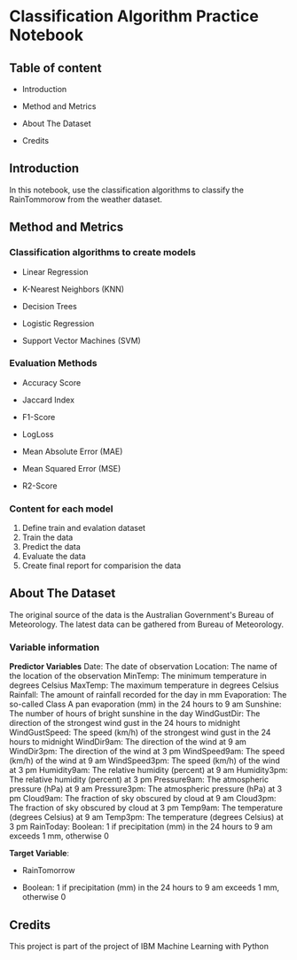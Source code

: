 # Classification Algorithm Practice Notebook

## Table of content
- Introduction
* Method and Metrics
- About The Dataset
* Credits

## Introduction
In this notebook, use the classification algorithms to classify the RainTommorow from the weather dataset.

## Method and Metrics
### Classification algorithms to create models
- Linear Regression
* K-Nearest Neighbors (KNN)
- Decision Trees
* Logistic Regression
- Support Vector Machines (SVM)

### Evaluation Methods
- Accuracy Score
* Jaccard Index
- F1-Score
* LogLoss
- Mean Absolute Error (MAE)
* Mean Squared Error (MSE)
- R2-Score

### Content for each model
1. Define train and evalation dataset
2. Train the data
3. Predict the data
4. Evaluate the data
5. Create final report for comparision the data

## About The Dataset
The original source of the data is the Australian Government's Bureau of Meteorology. The latest data can be gathered from Bureau of Meteorology.

### Variable information
**Predictor Variables**
Date: The date of observation
Location: The name of the location of the observation
MinTemp: The minimum temperature in degrees Celsius
MaxTemp: The maximum temperature in degrees Celsius
Rainfall: The amount of rainfall recorded for the day in mm
Evaporation: The so-called Class A pan evaporation (mm) in the 24 hours to 9 am
Sunshine: The number of hours of bright sunshine in the day
WindGustDir: The direction of the strongest wind gust in the 24 hours to midnight
WindGustSpeed: The speed (km/h) of the strongest wind gust in the 24 hours to midnight
WindDir9am: The direction of the wind at 9 am
WindDir3pm: The direction of the wind at 3 pm
WindSpeed9am: The speed (km/h) of the wind at 9 am
WindSpeed3pm: The speed (km/h) of the wind at 3 pm
Humidity9am: The relative humidity (percent) at 9 am
Humidity3pm: The relative humidity (percent) at 3 pm
Pressure9am: The atmospheric pressure (hPa) at 9 am
Pressure3pm: The atmospheric pressure (hPa) at 3 pm
Cloud9am: The fraction of sky obscured by cloud at 9 am
Cloud3pm: The fraction of sky obscured by cloud at 3 pm
Temp9am: The temperature (degrees Celsius) at 9 am
Temp3pm: The temperature (degrees Celsius) at 3 pm
RainToday: Boolean: 1 if precipitation (mm) in the 24 hours to 9 am exceeds 1 mm, otherwise 0

**Target Variable**: 
- RainTomorrow
* Boolean: 1 if precipitation (mm) in the 24 hours to 9 am exceeds 1 mm, otherwise 0

## Credits
This project is part of the project of IBM Machine Learning with Python